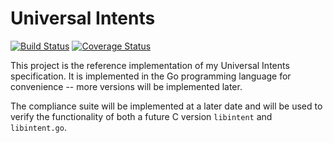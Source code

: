 # Universal Intents

[![Build Status](https://img.shields.io/travis/moosingin3space/libintent.go.svg)](https://travis-ci.org/moosingin3space/libintent.go)
[![Coverage Status](https://img.shields.io/coveralls/moosingin3space/libintent.go.svg)](https://coveralls.io/r/moosingin3space/libintent.go)

This project is the reference implementation of my Universal Intents
specification. It is implemented in the Go programming language for
convenience -- more versions will be implemented later.

The compliance suite will be implemented at a later date and will be used to
verify the functionality of both a future C version `libintent` and `libintent.go`.
